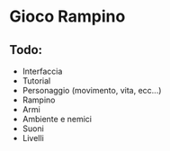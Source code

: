# Gioco Rampino

## Todo:
- Interfaccia
- Tutorial
- Personaggio (movimento, vita, ecc...)
- Rampino
- Armi
- Ambiente e nemici
- Suoni
- Livelli
